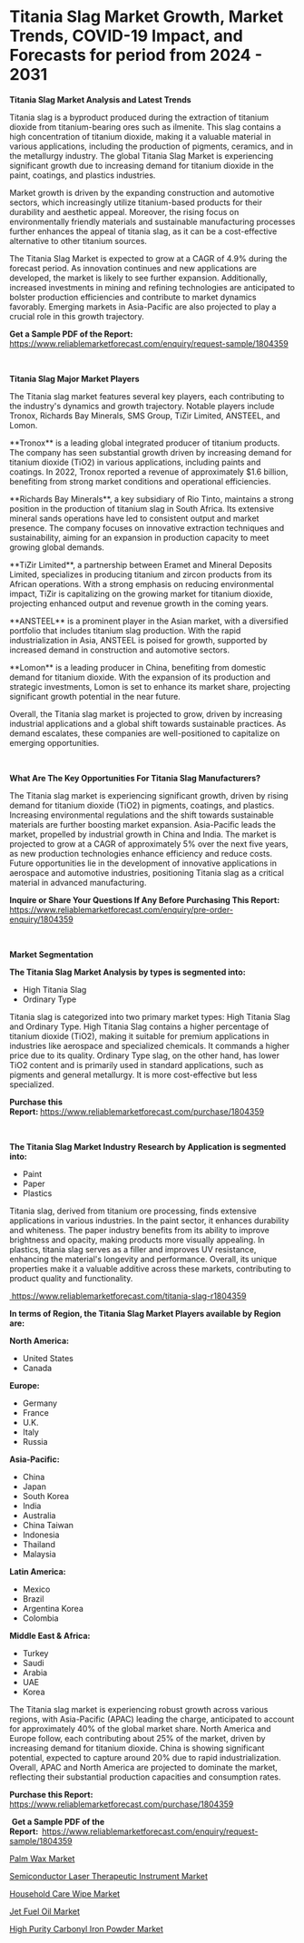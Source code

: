 <p><h1>Titania Slag Market Growth, Market Trends, COVID-19 Impact, and Forecasts for period from 2024 - 2031</h1></p><p><strong>Titania Slag Market Analysis and Latest Trends</strong></p>
<p><p>Titania slag is a byproduct produced during the extraction of titanium dioxide from titanium-bearing ores such as ilmenite. This slag contains a high concentration of titanium dioxide, making it a valuable material in various applications, including the production of pigments, ceramics, and in the metallurgy industry. The global Titania Slag Market is experiencing significant growth due to increasing demand for titanium dioxide in the paint, coatings, and plastics industries.</p><p>Market growth is driven by the expanding construction and automotive sectors, which increasingly utilize titanium-based products for their durability and aesthetic appeal. Moreover, the rising focus on environmentally friendly materials and sustainable manufacturing processes further enhances the appeal of titania slag, as it can be a cost-effective alternative to other titanium sources.</p><p>The Titania Slag Market is expected to grow at a CAGR of 4.9% during the forecast period. As innovation continues and new applications are developed, the market is likely to see further expansion. Additionally, increased investments in mining and refining technologies are anticipated to bolster production efficiencies and contribute to market dynamics favorably. Emerging markets in Asia-Pacific are also projected to play a crucial role in this growth trajectory.</p></p>
<p><strong>Get a Sample PDF of the Report:&nbsp;</strong> <a href="https://www.reliablemarketforecast.com/enquiry/request-sample/1804359?utm_campaign=1129&utm_medium=2&utm_source=Github&utm_content=ia&utm_term=11112024&utm_id=titania-slag">https://www.reliablemarketforecast.com/enquiry/request-sample/1804359</a></p>
<p>&nbsp;</p>
<p><strong>Titania Slag Major Market Players</strong></p>
<p><p>The Titania slag market features several key players, each contributing to the industry's dynamics and growth trajectory. Notable players include Tronox, Richards Bay Minerals, SMS Group, TiZir Limited, ANSTEEL, and Lomon.</p><p>**Tronox** is a leading global integrated producer of titanium products. The company has seen substantial growth driven by increasing demand for titanium dioxide (TiO2) in various applications, including paints and coatings. In 2022, Tronox reported a revenue of approximately $1.6 billion, benefiting from strong market conditions and operational efficiencies.</p><p>**Richards Bay Minerals**, a key subsidiary of Rio Tinto, maintains a strong position in the production of titanium slag in South Africa. Its extensive mineral sands operations have led to consistent output and market presence. The company focuses on innovative extraction techniques and sustainability, aiming for an expansion in production capacity to meet growing global demands.</p><p>**TiZir Limited**, a partnership between Eramet and Mineral Deposits Limited, specializes in producing titanium and zircon products from its African operations. With a strong emphasis on reducing environmental impact, TiZir is capitalizing on the growing market for titanium dioxide, projecting enhanced output and revenue growth in the coming years.</p><p>**ANSTEEL** is a prominent player in the Asian market, with a diversified portfolio that includes titanium slag production. With the rapid industrialization in Asia, ANSTEEL is poised for growth, supported by increased demand in construction and automotive sectors.</p><p>**Lomon** is a leading producer in China, benefiting from domestic demand for titanium dioxide. With the expansion of its production and strategic investments, Lomon is set to enhance its market share, projecting significant growth potential in the near future.</p><p>Overall, the Titania slag market is projected to grow, driven by increasing industrial applications and a global shift towards sustainable practices. As demand escalates, these companies are well-positioned to capitalize on emerging opportunities.</p></p>
<p>&nbsp;</p>
<p><strong>What Are The Key Opportunities For Titania Slag Manufacturers?</strong></p>
<p><p>The Titania slag market is experiencing significant growth, driven by rising demand for titanium dioxide (TiO2) in pigments, coatings, and plastics. Increasing environmental regulations and the shift towards sustainable materials are further boosting market expansion. Asia-Pacific leads the market, propelled by industrial growth in China and India. The market is projected to grow at a CAGR of approximately 5% over the next five years, as new production technologies enhance efficiency and reduce costs. Future opportunities lie in the development of innovative applications in aerospace and automotive industries, positioning Titania slag as a critical material in advanced manufacturing.</p></p>
<p><strong>Inquire or Share Your Questions If Any Before Purchasing This Report:</strong> <a href="https://www.reliablemarketforecast.com/enquiry/pre-order-enquiry/1804359?utm_campaign=1129&utm_medium=2&utm_source=Github&utm_content=ia&utm_term=11112024&utm_id=titania-slag">https://www.reliablemarketforecast.com/enquiry/pre-order-enquiry/1804359</a></p>
<p>&nbsp;</p>
<p><strong>Market Segmentation</strong></p>
<p><strong>The Titania Slag Market Analysis by types is segmented into:</strong></p>
<p><ul><li>High Titania Slag</li><li>Ordinary Type</li></ul></p>
<p><p>Titania slag is categorized into two primary market types: High Titania Slag and Ordinary Type. High Titania Slag contains a higher percentage of titanium dioxide (TiO2), making it suitable for premium applications in industries like aerospace and specialized chemicals. It commands a higher price due to its quality. Ordinary Type slag, on the other hand, has lower TiO2 content and is primarily used in standard applications, such as pigments and general metallurgy. It is more cost-effective but less specialized.</p></p>
<p><strong>Purchase this Report:&nbsp;</strong><a href="https://www.reliablemarketforecast.com/purchase/1804359?utm_campaign=1129&utm_medium=2&utm_source=Github&utm_content=ia&utm_term=11112024&utm_id=titania-slag">https://www.reliablemarketforecast.com/purchase/1804359</a></p>
<p>&nbsp;</p>
<p><strong>The Titania Slag Market Industry Research by Application is segmented into:</strong></p>
<p><ul><li>Paint</li><li>Paper</li><li>Plastics</li></ul></p>
<p><p>Titania slag, derived from titanium ore processing, finds extensive applications in various industries. In the paint sector, it enhances durability and whiteness. The paper industry benefits from its ability to improve brightness and opacity, making products more visually appealing. In plastics, titania slag serves as a filler and improves UV resistance, enhancing the material's longevity and performance. Overall, its unique properties make it a valuable additive across these markets, contributing to product quality and functionality.</p></p>
<p><a href="https://www.reliablemarketforecast.com/titania-slag-r1804359?utm_campaign=1129&utm_medium=2&utm_source=Github&utm_content=ia&utm_term=11112024&utm_id=titania-slag">&nbsp;https://www.reliablemarketforecast.com/titania-slag-r1804359</a></p>
<p><strong>In terms of Region, the Titania Slag Market Players available by Region are:</strong></p>
<p>
    <p> <strong> North America: </strong>
        <ul>
            <li>United States</li>
            <li>Canada</li>
        </ul>
        </p> 
    <p> <strong> Europe: </strong>
        <ul>
            <li>Germany</li>
            <li>France</li>
            <li>U.K.</li>
            <li>Italy</li>
            <li>Russia</li>
        </ul>
        </p> 
    <p> <strong> Asia-Pacific: </strong>
        <ul>
            <li>China</li>
            <li>Japan</li>
            <li>South Korea</li>
            <li>India</li>
            <li>Australia</li>
            <li>China Taiwan</li>
            <li>Indonesia</li>
            <li>Thailand</li>
            <li>Malaysia</li>
        </ul>
        </p> 
    <p> <strong> Latin America: </strong>
        <ul>
            <li>Mexico</li>
            <li>Brazil</li>
            <li>Argentina Korea</li>
            <li>Colombia</li>
        </ul>
        </p> 
    <p> <strong> Middle East & Africa: </strong>
        <ul>
            <li>Turkey</li>
            <li>Saudi</li>
            <li>Arabia</li>
            <li>UAE</li>
            <li>Korea</li>
        </ul>
    </p>
    </p>
<p><p>The Titania slag market is experiencing robust growth across various regions, with Asia-Pacific (APAC) leading the charge, anticipated to account for approximately 40% of the global market share. North America and Europe follow, each contributing about 25% of the market, driven by increasing demand for titanium dioxide. China is showing significant potential, expected to capture around 20% due to rapid industrialization. Overall, APAC and North America are projected to dominate the market, reflecting their substantial production capacities and consumption rates.</p></p>
<p><strong>Purchase this Report: </strong><a href="https://www.reliablemarketforecast.com/purchase/1804359?utm_campaign=1129&utm_medium=2&utm_source=Github&utm_content=ia&utm_term=11112024&utm_id=titania-slag">https://www.reliablemarketforecast.com/purchase/1804359</a></p>
<p>&nbsp;<strong>Get a Sample PDF of the Report:&nbsp;&nbsp;</strong><a href="https://www.reliablemarketforecast.com/enquiry/request-sample/1804359?utm_campaign=1129&utm_medium=2&utm_source=Github&utm_content=ia&utm_term=11112024&utm_id=titania-slag">https://www.reliablemarketforecast.com/enquiry/request-sample/1804359</a></p>
<p><strong></strong></p>
<p><p><a href="https://github.com/cleora2ime/Market-Research-Report-List-1/blob/main/palm-wax-market.md?utm_campaign=1129&utm_medium=2&utm_source=Github&utm_content=ia&utm_term=11112024&utm_id=titania-slag">Palm Wax Market</a></p><p><a href="https://issuu.com/reportprime-2/docs/semiconductor-laser-therapeutic-ins_b69819ee684171?utm_campaign=1129&utm_medium=2&utm_source=Github&utm_content=ia&utm_term=11112024&utm_id=titania-slag">Semiconductor Laser Therapeutic Instrument Market</a></p><p><a href="https://www.linkedin.com/pulse/decoding-household-care-wipe-market-signals-growth-algorithms-2876f?utm_campaign=1129&utm_medium=2&utm_source=Github&utm_content=ia&utm_term=11112024&utm_id=titania-slag">Household Care Wipe Market</a></p><p><a href="https://github.com/ellenqyqdyches/Market-Research-Report-List-1/blob/main/jet-fuel-oil-market.md?utm_campaign=1129&utm_medium=2&utm_source=Github&utm_content=ia&utm_term=11112024&utm_id=titania-slag">Jet Fuel Oil Market</a></p><p><a href="https://www.linkedin.com/pulse/exploring-high-purity-carbonyl-iron-powder-market-dynamics-qatbf?utm_campaign=1129&utm_medium=2&utm_source=Github&utm_content=ia&utm_term=11112024&utm_id=titania-slag">High Purity Carbonyl Iron Powder Market</a></p></p>